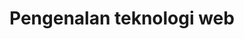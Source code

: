 ---
date:  ""
draft: false
title: "Pengenalan teknologi web"
weight: 2
parted:
    name: ""
    goal: "Parted 1"
    desc: "Memahami pengenalan teknologi web sebagai fondasi penting perkembangan komunikasi, informasi, serta interaksi digital modern."
    icon: ""
tasker:
    name: ""
    goal: "Parted 1"
    desc: "Mencari konsep dan prinsip dasar dalam pengembangan website."
    icon: ""
assign:
    name: ""
    goal: "Parted 1"
    desc: "Membuat rangkuman konseptual dari hasil pembelajaran."
    icon: ""
metadata:
    index: false
    thumb: "cover.jpg"
    author: [ "null" ]
description: "Memahami pengenalan teknologi web sebagai fondasi penting perkembangan komunikasi, informasi, serta interaksi digital modern."
---